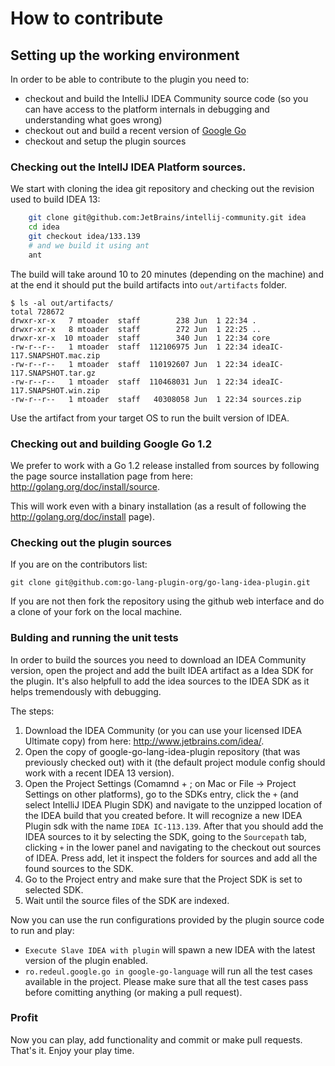 # How to contribute

## Setting up the working environment

In order to be able to contribute to the plugin you need to:

+ checkout and build the IntelliJ IDEA Community source code
(so you can have access to the platform internals in debugging and understanding what goes wrong)
+ checkout out and build a recent version of [Google Go](http://golang.org)
+ checkout and setup the plugin sources

### Checking out the IntellJ IDEA Platform sources.

We start with cloning the idea git repository and checking out the revision
used to build IDEA 13:

```bash
    git clone git@github.com:JetBrains/intellij-community.git idea
    cd idea
    git checkout idea/133.139
    # and we build it using ant
    ant
```

The build will take around 10 to 20 minutes (depending on the machine) and at the
end it should put the build artifacts into `out/artifacts` folder.

    $ ls -al out/artifacts/
    total 728672
    drwxr-xr-x   7 mtoader  staff        238 Jun  1 22:34 .
    drwxr-xr-x   8 mtoader  staff        272 Jun  1 22:25 ..
    drwxr-xr-x  10 mtoader  staff        340 Jun  1 22:34 core
    -rw-r--r--   1 mtoader  staff  112106975 Jun  1 22:34 ideaIC-117.SNAPSHOT.mac.zip
    -rw-r--r--   1 mtoader  staff  110192607 Jun  1 22:34 ideaIC-117.SNAPSHOT.tar.gz
    -rw-r--r--   1 mtoader  staff  110468031 Jun  1 22:34 ideaIC-117.SNAPSHOT.win.zip
    -rw-r--r--   1 mtoader  staff   40308058 Jun  1 22:34 sources.zip

Use the artifact from your target OS to run the built version of IDEA.

### Checking out and building Google Go 1.2

We prefer to work with a Go 1.2 release installed from sources by following the page
source installation page from here: <http://golang.org/doc/install/source>.

This will work even with a binary installation (as a result of following the
<http://golang.org/doc/install> page).

### Checking out the plugin sources

If you are on the contributors list:

    git clone git@github.com:go-lang-plugin-org/go-lang-idea-plugin.git

If you are not then fork the repository using the github web interface and do a
clone of your fork on the local machine.

### Bulding and running the unit tests

In order to build the sources you need to download an IDEA Community version,
open the project and add the built IDEA artifact as a Idea SDK for the plugin.
It's also helpfull to add the idea sources to the IDEA SDK as it helps
tremendously with debugging.

The steps:

1. Download the IDEA Community (or you can use your licensed IDEA Ultimate copy)
from here: <http://www.jetbrains.com/idea/>.
2. Open the copy of google-go-lang-idea-plugin repository (that was previously
checked out) with it (the default project module config should work with a
recent IDEA 13 version).
3. Open the Project Settings (Comamnd + ; on Mac or File -> Project Settings on
other platforms), go to the SDKs entry, click the `+` (and select IntelliJ IDEA
Plugin SDK) and navigate to the unzipped location of the IDEA build that you
created before. It will recognize a new IDEA Plugin sdk with the name
`IDEA IC-113.139`. After that you should add the IDEA sources to it by
 selecting the SDK, going to the `Sourcepath` tab, clicking `+` in the lower
 panel and navigating to the checkout out sources of IDEA. Press add, let it
 inspect the folders for sources and add all the found sources to the SDK.
4. Go to the Project entry and make sure that the Project SDK is set to selected
SDK.
5. Wait until the source files of the SDK are indexed.

Now you can use the run configurations provided by the plugin source code to
run and play:

+ `Execute Slave IDEA with plugin` will spawn a new IDEA with the latest version
of the plugin enabled.
+ `ro.redeul.google.go in google-go-language` will run all the test cases available
in the project. Please make sure that all the test cases pass before comitting anything
 (or making a pull request).

### Profit

Now you can play, add functionality and commit or make pull requests.
That's it. Enjoy your play time.
